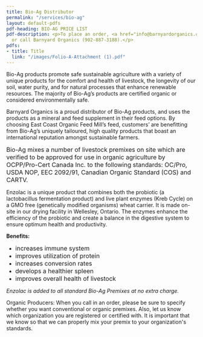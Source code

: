 ```yaml
---
title: Bio-Ag Distributor
permalink: "/services/bio-ag"
layout: default-pdfs
pdf-heading: BIO-AG PRICE LIST
pdf-description: <p>To place an order, <a href="info@barnyardorganics.com">email</a>
  or call Barnyard Organics (902-887-3188).</p>
pdfs:
- title: Title
  link: "/images/Folio-A-Attachment (1).pdf"
---
```



Bio-Ag products promote safe sustainable agriculture with a variety of unique products for the comfort and health of livestock, the longevity of our soil, water purity, and for natural processes that enhance renewable resources.  The majority of Bio-Ag’s products are certified organic or considered environmentally safe.

<div><p>Barnyard Organics is a proud distributor of Bio-Ag products, and uses the products as a mineral and feed supplement in their feed options.  By choosing East Coast Organic Feed Mill’s feed, customers’ are benefitting from Bio-Ag’s uniquely tailoured, high quality products that boast an international reputation amongst sustainable farmers.</p><p><span style="font-size: 1rem;">Bio-Ag mixes a number of livestock premixes on site which are verified to be approved for use in organic agriculture by OCPP/Pro-Cert Canada Inc. to the following standards: OC/Pro, USDA NOP, EEC 2092/91, Canadian Organic Standard (COS) and CARTV.</span></p><p>Enzolac is a unique product that combines both the probiotic (a lactobacillus fermentation product) and live plant enzymes (Kreb Cycle) on a GMO free (genetically modified organisms) wheat carrier. It is made on-site in our drying facility in Wellesley, Ontario. The enzymes enhance the efficiency of the probiotic and create a balance in the digestive system to ensure optimum health and productivity.</p><p><b>Benefits:</b></p><p></p><ul><li><span style="font-size: 1rem;">increases immune system</span><br></li><li><span style="font-size: 1rem;">improves utilization of protein</span><br></li><li><span style="font-size: 1rem;">increases conversion rates</span><br></li><li><span style="font-size: 1rem;">develops a healthier spleen</span><br></li><li><span style="font-size: 1rem;">improves overall health of livestock</span><br></li></ul><p></p><p><i>Enzolac is added to all standard Bio-Ag Premixes at no extra charge.</i></p><p>Organic Producers:  When you call in an order, please be sure to specify whether you want conventional or organic premixes. Also, let us know which organization you are registered or certified with. It is important that we know so that we can properly mix your premix to your organization's standards.</p></div>
